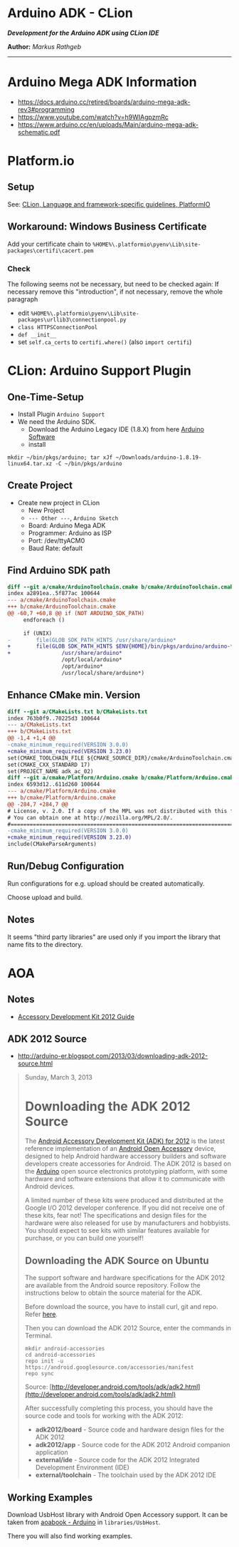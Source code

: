 Arduino ADK - CLion
===

***Development for the Arduino ADK using CLion IDE***

**Author:** *Markus Rathgeb*

---

# Arduino Mega ADK Information

* https://docs.arduino.cc/retired/boards/arduino-mega-adk-rev3#programming
* https://www.youtube.com/watch?v=h9WIAgpzmRc
* https://www.arduino.cc/en/uploads/Main/arduino-mega-adk-schematic.pdf

# Platform.io

## Setup

See: [CLion, Language and framework-specific guidelines, PlatformIO](https://www.jetbrains.com/help/clion/platformio.html)

## Workaround: Windows Business Certificate

Add your certificate chain to `%HOME%\.platformio\pyenv\Lib\site-packages\certifi\cacert.pem`

### Check

The following seems not be necessary, but need to be checked again: If necessary remove this "introduction", if not
necessary, remove the whole paragraph

* edit `%HOME%\.platformio\pyenv\Lib\site-packages\urllib3\connectionpool.py`
* `class HTTPSConnectionPool`
* `def __init__`
* set `self.ca_certs` to `certifi.where()` (also `import certifi`)

# CLion: Arduino Support Plugin

## One-Time-Setup

* Install Plugin `Arduino Support`
* We need the Arduino SDK.
    * Download the Arduino Legacy IDE (1.8.X) from here [Arduino Software](https://www.arduino.cc/en/software)
    * install

```shell
mkdir ~/bin/pkgs/arduino; tar xJf ~/Downloads/arduino-1.8.19-linux64.tar.xz -C ~/bin/pkgs/arduino
```

## Create Project

* Create new project in CLion
    * New Project
    * `--- Other ---`, `Arduino Sketch`
    * Board: Arduino Mega ADK
    * Programmer: Arduino as ISP
    * Port: /dev/ttyACM0
    * Baud Rate: default

## Find Arduino SDK path

```diff
diff --git a/cmake/ArduinoToolchain.cmake b/cmake/ArduinoToolchain.cmake
index a2891ea..5f877ac 100644
--- a/cmake/ArduinoToolchain.cmake
+++ b/cmake/ArduinoToolchain.cmake
@@ -60,7 +60,8 @@ if (NOT ARDUINO_SDK_PATH)
     endforeach ()
 
     if (UNIX)
-        file(GLOB SDK_PATH_HINTS /usr/share/arduino*
+        file(GLOB SDK_PATH_HINTS $ENV{HOME}/bin/pkgs/arduino/arduino-*
+                /usr/share/arduino*
                 /opt/local/arduino*
                 /opt/arduino*
                 /usr/local/share/arduino*)
```

## Enhance CMake min. Version

```diff
diff --git a/CMakeLists.txt b/CMakeLists.txt
index 763b0f9..70225d3 100644
--- a/CMakeLists.txt
+++ b/CMakeLists.txt
@@ -1,4 +1,4 @@
-cmake_minimum_required(VERSION 3.0.0)
+cmake_minimum_required(VERSION 3.23.0)
set(CMAKE_TOOLCHAIN_FILE ${CMAKE_SOURCE_DIR}/cmake/ArduinoToolchain.cmake)
set(CMAKE_CXX_STANDARD 17)
set(PROJECT_NAME adk_ac_02)
diff --git a/cmake/Platform/Arduino.cmake b/cmake/Platform/Arduino.cmake
index 6593d12..611d260 100644
--- a/cmake/Platform/Arduino.cmake
+++ b/cmake/Platform/Arduino.cmake
@@ -284,7 +284,7 @@
# License, v. 2.0. If a copy of the MPL was not distributed with this file,
# You can obtain one at http://mozilla.org/MPL/2.0/.
#=============================================================================#
-cmake_minimum_required(VERSION 3.0.0)
+cmake_minimum_required(VERSION 3.23.0)
include(CMakeParseArguments)


```

## Run/Debug Configuration

Run configurations for e.g. upload should be created automatically.

Choose upload and build.

## Notes

It seems "third party libraries" are used only if you import the library that name fits to the directory.

# AOA

## Notes

* [Accessory Development Kit 2012 Guide](https://stuff.mit.edu/afs/sipb/project/android/docs/tools/adk/adk2.html)

## ADK 2012 Source

* http://arduino-er.blogspot.com/2013/03/downloading-adk-2012-source.html

> Sunday, March 3, 2013
>
> # Downloading the ADK 2012 Source
> The [Android Accessory Development Kit (ADK) for 2012](http://developer.android.com/tools/adk/adk2.html) is the latest
> reference implementation of an [Android Open Accessory](http://source.android.com/tech/accessories/index.html) device,
> designed to help Android hardware accessory builders and software developers create accessories for Android. The ADK
> 2012 is based on the [Arduino](http://arduino.cc/) open source electronics prototyping platform, with some hardware and software extensions
> that allow it to communicate with Android devices.
>
> A limited number of these kits were produced and distributed at the Google I/O 2012 developer conference. If you did
> not receive one of these kits, fear not! The specifications and design files for the hardware were also released for use
> by manufacturers and hobbyists. You should expect to see kits with similar features available for purchase, or you can
> build one yourself!
>
> ## Downloading the ADK Source on Ubuntu
>
> The support software and hardware specifications for the ADK 2012 are available from the Android source repository.
> Follow the instructions below to obtain the source material for the ADK.
>
> Before download the source, you have to install curl, git and repo. Refer [here](http://android-er.blogspot.com/2013/03/install-repo-on-ubuntu.html).
>
> Then you can download the ADK 2012 Source, enter the commands in Terminal.
>
> ```shell
> mkdir android-accessories
> cd android-accessories
> repo init -u https://android.googlesource.com/accessories/manifest
> repo sync
> ```
>
> Source: [http://developer.android.com/tools/adk/adk2.html](http://developer.android.com/tools/adk/adk2.html)
>
> After successfully completing this process, you should have the source code and tools for working with the ADK 2012:
>
> * **adk2012/board** - Source code and hardware design files for the ADK 2012
> * **adk2012/app** - Source code for the ADK 2012 Android companion application
> * **external/ide** - Source code for the ADK 2012 Integrated Development Environment (IDE)
> * **external/toolchain** - The toolchain used by the ADK 2012 IDE

## Working Examples

Download UsbHost library with Android Open Accessory support. It can be taken
from [aoabook - Arduino](https://github.com/aoabook/Arduino) in `libraries/UsbHost`.

There you will also find working examples.